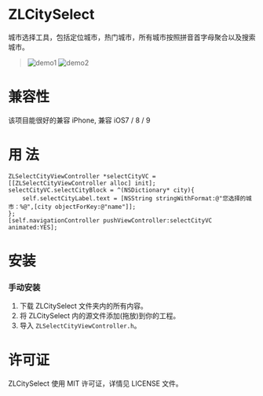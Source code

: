 ZLCitySelect
==============
城市选择工具，包括定位城市，热门城市，所有城市按照拼音首字母聚合以及搜索城市。<br/>

> ![demo1](https://github.com/zingwin/ZLCitySelect/blob/master/Demo/1.png)
> ![demo2](https://github.com/zingwin/ZLCitySelect/blob/master/Demo/2.png)

兼容性
==============
该项目能很好的兼容 iPhone, 兼容 iOS7 / 8 / 9

用 法
==============
    
    ZLSelectCityViewController *selectCityVC = [[ZLSelectCityViewController alloc] init];
    selectCityVC.selectCityBlock = ^(NSDictionary* city){
        self.selectCityLabel.text = [NSString stringWithFormat:@"您选择的城市：%@",[city objectForKey:@"name"]];
    };
    [self.navigationController pushViewController:selectCityVC animated:YES];
    
    
安装
==============

### 手动安装

1. 下载 ZLCitySelect 文件夹内的所有内容。
2. 将 ZLCitySelect 内的源文件添加(拖放)到你的工程。
3. 导入 `ZLSelectCityViewController.h`。


许可证
==============
ZLCitySelect 使用 MIT 许可证，详情见 LICENSE 文件。
